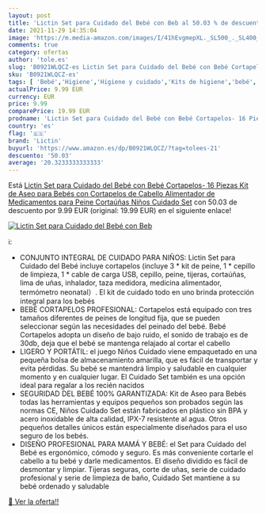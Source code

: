 ```yaml
---
layout: post
title: 'Lictin Set para Cuidado del Bebé con Beb al 50.03 % de descuento'
date: 2021-11-29 14:35:04
image: 'https://m.media-amazon.com/images/I/41hEvgmepXL._SL500_._SL400_.jpg'
comments: true
category: ofertas
author: 'tole.es'
slug: 'B0921WLQCZ-es Lictin Set para Cuidado del Bebé con Bebé Cortapelos- 16...'
sku: 'B0921WLQCZ-es'
tags: [ 'Bebé','Higiene','Higiene y cuidado','Kits de higiene','bebé','bebés','lictin', ]
actualPrice: 9.99 EUR
currency: EUR
price: 9.99
comparePrice: 19.99 EUR
prodname: 'Lictin Set para Cuidado del Bebé con Bebé Cortapelos- 16 Piezas Kit de Aseo para Bebés con Cortapelos de Cabello Alimentador de Medicamentos para Peine Cortaúñas Niños Cuidado Set'
country: 'es'
flag: '🇪🇸'
brand: 'Lictin'
buyurl: 'https://www.amazon.es/dp/B0921WLQCZ/?tag=tolees-21'
descuento: '50.03'
average: '20.3233333333333'
---
```


Está [Lictin Set para Cuidado del Bebé con Bebé Cortapelos- 16 Piezas Kit de Aseo para Bebés con Cortapelos de Cabello Alimentador de Medicamentos para Peine Cortaúñas Niños Cuidado Set](https://www.amazon.es/dp/B0921WLQCZ/?tag=tolees-21) con 50.03 de descuento por 9.99 EUR (original: 19.99 EUR) en el siguiente enlace!

[![Lictin Set para Cuidado del Bebé con Beb](https://m.media-amazon.com/images/I/41hEvgmepXL._SL500_._SL400_.jpg)](https://www.amazon.es/dp/B0921WLQCZ/?tag=tolees-21)

ℹ️:

- CONJUNTO INTEGRAL DE CUIDADO PARA NIÑOS: Lictin Set para Cuidado del Bebé incluye cortapelos (incluye 3 * kit de peine, 1 * cepillo de limpieza, 1 * cable de carga USB, cepillo, peine, tijeras, cortaúñas, lima de uñas, inhalador, taza medidora, medicina alimentador, termómetro neonatal）. El kit de cuidado todo en uno brinda protección integral para los bebés
- BEBÉ CORTAPELOS PROFESIONAL: Cortapelos está equipado con tres tamaños diferentes de peines de longitud fija, que se pueden seleccionar según las necesidades del peinado del bebé. Bebé Cortapelos adopta un diseño de bajo ruido, el sonido de trabajo es de 30db, deja que el bebé se mantenga relajado al cortar el cabello
- LIGERO Y PORTÁTIL: el juego Niños Cuidado viene empaquetado en una pequeña bolsa de almacenamiento amarilla, que es fácil de transportar y evita pérdidas. Su bebé se mantendrá limpio y saludable en cualquier momento y en cualquier lugar. El Cuidado Set también es una opción ideal para regalar a los recién nacidos
- SEGURIDAD DEL BEBÉ 100% GARANTIZADA: Kit de Aseo para Bebés todas las herramientas y equipos pequeños son probados según las normas CE, Niños Cuidado Set están fabricados en plástico sin BPA y acero inoxidable de alta calidad, IPX-7 resistente al agua. Otros pequeños detalles únicos están especialmente diseñados para el uso seguro de los bebés.
- DISEÑO PROFESIONAL PARA MAMÁ Y BEBÉ: el Set para Cuidado del Bebé es ergonómico, cómodo y seguro. Es más conveniente cortarle el cabello a tu bebé y darle medicamentos. El diseño dividido es fácil de desmontar y limpiar. Tijeras seguras, corte de uñas, serie de cuidado profesional y serie de limpieza de baño, Cuidado Set mantiene a su bebé ordenado y saludable

[🛒 Ver la oferta!!](https://www.amazon.es/dp/B0921WLQCZ/?tag=tolees-21)
